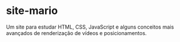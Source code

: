 # site-mario
Um site para estudar HTML, CSS, JavaScript e alguns conceitos mais avançados de renderização de vídeos e posicionamentos.
